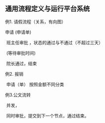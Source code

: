 ## 通用流程定义与运行平台系统



例1. 请假流程（关系，有向图）



 申请 (申请单)

​	   班主任审批 ，状态的通过与不通过（不超过三天）

​       (等待审批时间)

​           院长通过，结束



例2. 报销

​     申请（单） 按照金额不同分类



例3.公文流转

​    并发，

​	同时审批，提交到下一个节点，通过结束。

​            

​                   
